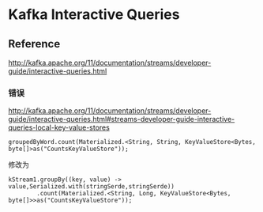 # Kafka Interactive Queries

## Reference

http://kafka.apache.org/11/documentation/streams/developer-guide/interactive-queries.html

### 错误

http://kafka.apache.org/11/documentation/streams/developer-guide/interactive-queries.html#streams-developer-guide-interactive-queries-local-key-value-stores

```
groupedByWord.count(Materialized.<String, String, KeyValueStore<Bytes, byte[]>as("CountsKeyValueStore"));
```

修改为

```
kStream1.groupBy((key, value) -> value,Serialized.with(stringSerde,stringSerde))
        .count(Materialized.<String, Long, KeyValueStore<Bytes, byte[]>>as("CountsKeyValueStore"));
```


## 

